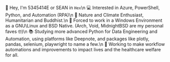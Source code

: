 👋 Hey, I'm 5345414E or SEAN in ```Hex```\n
💻 Interested in Azure, PowerShell, Python, and Automation (RPA)\n
🌲 Nature and Climate Enthusiast, Humanitarian and Buddhist.\n
💾 Forced to work in a Windows Environment as a GNU\Linux and BSD Native. (Arch, Void, MidnightBSD are my personal faves 🤓)\n
📚 Studying more advanced Python for Data Engineering and Automation, using platforms like Deepnote, and packages like plotly, pandas, selenium, playwright to name a few.\n
🏢 Working to make workflow automations and improvements to impact lives and the healthcare welfare for all.
